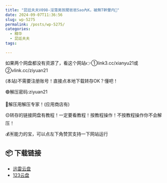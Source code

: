 ```yaml
---
title: "昆廷夫夫V098-淫蕩男孩聞爸爸Sao內K，被無T幹暈内🐍"
date: 2024-09-07T11:36:56
slug: wp-5275
permalink: /posts/wp-5275/
categories:
  - 精华
  - 昆廷夫夫
tags:

---
```


如果两个网盘都没有资源了，看这个网站👉①link3.cc/xianyu21或②vlink.cc/ziyuan21

(本站)不需要注册账号！直接点本地下载转存OK？懂吧！

🟢解压密码:ziyuan21

🔵解压用解压专家！(应用商店有)

🟡转存的链接网盘有教程！一定要看教程！按教程操作！不按教程操作你不会解压！

💰🈶能力的宝，可以点左下角赞赏支持一下网站运行

## 📦 下载链接
- [迅雷云盘](https://blziyuan21.com/pay-download/5275?key=93ee73ddf1&down_id=0)
- [123云盘](https://blziyuan21.com/pay-download/5275?key=93ee73ddf1&down_id=1)

